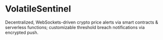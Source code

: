 # VolatileSentinel
Decentralized, WebSockets-driven crypto price alerts via smart contracts &amp; serverless functions; customizable threshold breach notifications via encrypted push.
